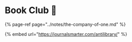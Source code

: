 # Book Club 📖

{% page-ref page="../notes/the-company-of-one.md" %}

{% embed url="https://journalsmarter.com/antilibrary/" %}



